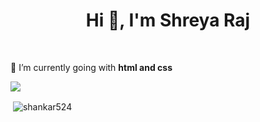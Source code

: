 <h1 align="center">Hi 👋, I'm Shreya Raj</h1>


<br/>

🌱 I’m currently going with **html and css**



<img src="https://github-profile-trophy.vercel.app/?username=shankar524&theme=dracula&column=3&margin-w=15&margin-h=15 (https://github.com/ryo-ma/github-profile-trophy)">

<p>&nbsp;<img align="center" src="https://github-readme-stats.vercel.app/api?username=shankar524&show_icons=true&count_private=true&theme=dark" alt="shankar524" /></p>
